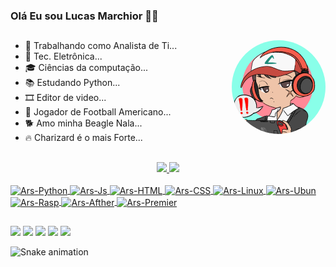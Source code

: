 ### Olá Eu sou Lucas Marchior 👨‍💻 
  ##
  <img align="right" alt="Rafa-pic" height="150" style="border-radius:200px;" src= "img.png"/>
 
  - 🏬 Trabalhando como Analista de Ti...
  - 📱 Tec. Eletrônica...
  - 🎓 Ciências da computação...
  - 📚 Estudando Python...
  - 🎞️ Editor de video...
  - 🏈 Jogador de Football Americano...
  - 🐕 Amo minha Beagle Nala...
  - 🔥 Charizard é o mais Forte...
  
 ##

<div align="center">
  <a href="https://github.com/arsenaljunior">
  <img height="180em" src="https://github-readme-stats.vercel.app/api?username=arsenaljunior&show_icons=true&theme=dark&include_all_commits=true&count_private=true"/>
  <img height="180em" src="https://github-readme-stats.vercel.app/api/top-langs/?username=arsenaljunior&layout=compact&langs_count=7&theme=dark"/>
</div>
<div style="display: inline_block"><br>
  <img align="center" alt="Ars-Python" height="30" width="40" src="https://cdn.jsdelivr.net/gh/devicons/devicon/icons/python/python-original-wordmark.svg" />
  <img align="center" alt="Ars-Js" height="30" width="40" src="https://cdn.jsdelivr.net/gh/devicons/devicon/icons/javascript/javascript-original.svg" />
  <img align="center" alt="Ars-HTML" height="30" width="40" src="https://cdn.jsdelivr.net/gh/devicons/devicon/icons/html5/html5-original-wordmark.svg" />
  <img align="center" alt="Ars-CSS" height="30" width="40" src="https://cdn.jsdelivr.net/gh/devicons/devicon/icons/css3/css3-original-wordmark.svg" />
  <img align="center" alt="Ars-Linux" height="30" width="40" src="https://cdn.jsdelivr.net/gh/devicons/devicon/icons/linux/linux-original.svg" />
  <img align="center"  alt="Ars-Ubun" height="30" width="40" src="https://cdn.jsdelivr.net/gh/devicons/devicon/icons/ubuntu/ubuntu-plain-wordmark.svg" />
  <img align="center" alt="Ars-Rasp" height="30" width="40" src="https://cdn.jsdelivr.net/gh/devicons/devicon/icons/raspberrypi/raspberrypi-original.svg" />
  <img align="center" alt="Ars-Afther" height="30" width="40" src="https://cdn.jsdelivr.net/gh/devicons/devicon/icons/premierepro/premierepro-original.svg" />
  <img align="center" alt="Ars-Premier" height="30" width="40" src="https://cdn.jsdelivr.net/gh/devicons/devicon/icons/aftereffects/aftereffects-original.svg" />

</div>
  
  ##
  
<div> 
  <a href="https://www.youtube.com/channel/UC5JoMJ0UGLussnjYZied5PQ" target="_blank"><img src="https://img.shields.io/badge/YouTube-FF0000?style=for-the-badge&logo=youtube&logoColor=white" target="_blank"></a>
 	<a href="https://www.twitch.tv/arsenaljunior2" target="_blank"><img src="https://img.shields.io/badge/Twitch-9146FF?style=for-the-badge&logo=twitch&logoColor=white" target="_blank"></a>
 <a href="https://discord.gg/TyHrmXWD" target="_blank"><img src="https://img.shields.io/badge/Discord-7289DA?style=for-the-badge&logo=discord&logoColor=white" target="_blank"></a> 
  <a href = "mailto:lucas.marchiori.santos@gmail.com"><img src="https://img.shields.io/badge/-Gmail-%23333?style=for-the-badge&logo=gmail&logoColor=white" target="_blank"></a>
  <a href="https://www.linkedin.com/in/lucas-marchiori-70730ab7/" target="_blank"><img src="https://img.shields.io/badge/-LinkedIn-%230077B5?style=for-the-badge&logo=linkedin&logoColor=white" target="_blank"></a> 
 
  ![Snake animation](https://github.com/arsenaljunior/rafaballerini/blob/output/github-contribution-grid-snake.svg)
 
</div>
